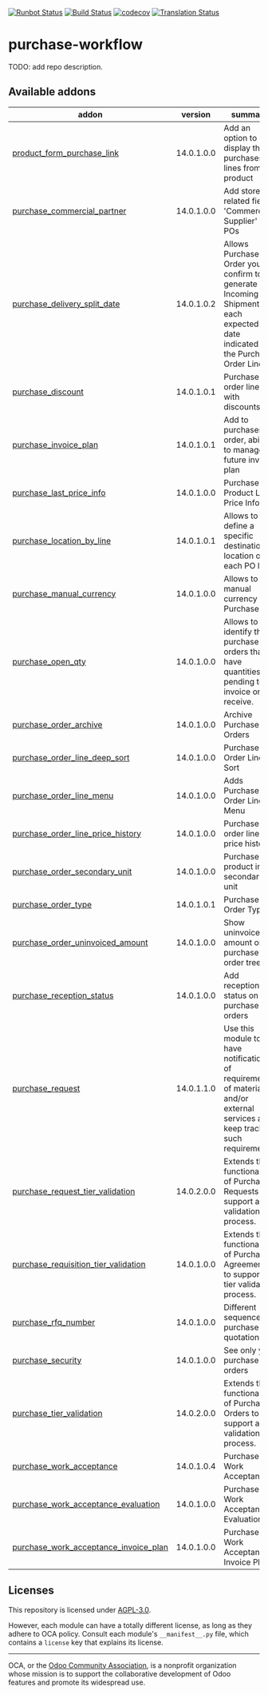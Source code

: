 [![Runbot Status](https://runbot.odoo-community.org/runbot/badge/flat/142/14.0.svg)](https://runbot.odoo-community.org/runbot/repo/github-com-oca-purchase-workflow-142)
[![Build Status](https://travis-ci.com/OCA/purchase-workflow.svg?branch=14.0)](https://travis-ci.com/OCA/purchase-workflow)
[![codecov](https://codecov.io/gh/OCA/purchase-workflow/branch/14.0/graph/badge.svg)](https://codecov.io/gh/OCA/purchase-workflow)
[![Translation Status](https://translation.odoo-community.org/widgets/purchase-workflow-14-0/-/svg-badge.svg)](https://translation.odoo-community.org/engage/purchase-workflow-14-0/?utm_source=widget)

<!-- /!\ do not modify above this line -->

# purchase-workflow

TODO: add repo description.

<!-- /!\ do not modify below this line -->

<!-- prettier-ignore-start -->

[//]: # (addons)

Available addons
----------------
addon | version | summary
--- | --- | ---
[product_form_purchase_link](product_form_purchase_link/) | 14.0.1.0.0 | Add an option to display the purchases lines from product
[purchase_commercial_partner](purchase_commercial_partner/) | 14.0.1.0.0 | Add stored related field 'Commercial Supplier' on POs
[purchase_delivery_split_date](purchase_delivery_split_date/) | 14.0.1.0.2 | Allows Purchase Order you confirm to generate one Incoming Shipment for each expected date indicated in the Purchase Order Lines
[purchase_discount](purchase_discount/) | 14.0.1.0.1 | Purchase order lines with discounts
[purchase_invoice_plan](purchase_invoice_plan/) | 14.0.1.0.1 | Add to purchases order, ability to manage future invoice plan
[purchase_last_price_info](purchase_last_price_info/) | 14.0.1.0.0 | Purchase Product Last Price Info
[purchase_location_by_line](purchase_location_by_line/) | 14.0.1.0.1 | Allows to define a specific destination location on each PO line
[purchase_manual_currency](purchase_manual_currency/) | 14.0.1.0.0 | Allows to manual currency of Purchase
[purchase_open_qty](purchase_open_qty/) | 14.0.1.0.0 | Allows to identify the purchase orders that have quantities pending to invoice or to receive.
[purchase_order_archive](purchase_order_archive/) | 14.0.1.0.0 | Archive Purchase Orders
[purchase_order_line_deep_sort](purchase_order_line_deep_sort/) | 14.0.1.0.0 | Purchase Order Line Sort
[purchase_order_line_menu](purchase_order_line_menu/) | 14.0.1.0.0 | Adds Purchase Order Lines Menu
[purchase_order_line_price_history](purchase_order_line_price_history/) | 14.0.1.0.0 | Purchase order line price history
[purchase_order_secondary_unit](purchase_order_secondary_unit/) | 14.0.1.0.0 | Purchase product in a secondary unit
[purchase_order_type](purchase_order_type/) | 14.0.1.0.1 | Purchase Order Type
[purchase_order_uninvoiced_amount](purchase_order_uninvoiced_amount/) | 14.0.1.0.0 | Show uninvoiced amount on purchase order tree.
[purchase_reception_status](purchase_reception_status/) | 14.0.1.0.0 | Add reception status on purchase orders
[purchase_request](purchase_request/) | 14.0.1.1.0 | Use this module to have notification of requirements of materials and/or external services and keep track of such requirements.
[purchase_request_tier_validation](purchase_request_tier_validation/) | 14.0.2.0.0 | Extends the functionality of Purchase Requests to support a tier validation process.
[purchase_requisition_tier_validation](purchase_requisition_tier_validation/) | 14.0.1.0.0 | Extends the functionality of Purchase Agreements to support a tier validation process.
[purchase_rfq_number](purchase_rfq_number/) | 14.0.1.0.0 | Different sequence for purchase for quotations
[purchase_security](purchase_security/) | 14.0.1.0.0 | See only your purchase orders
[purchase_tier_validation](purchase_tier_validation/) | 14.0.2.0.0 | Extends the functionality of Purchase Orders to support a tier validation process.
[purchase_work_acceptance](purchase_work_acceptance/) | 14.0.1.0.4 | Purchase Work Acceptance
[purchase_work_acceptance_evaluation](purchase_work_acceptance_evaluation/) | 14.0.1.0.0 | Purchase Work Acceptance Evaluation
[purchase_work_acceptance_invoice_plan](purchase_work_acceptance_invoice_plan/) | 14.0.1.0.0 | Purchase Work Acceptance Invoice Plan

[//]: # (end addons)

<!-- prettier-ignore-end -->

## Licenses

This repository is licensed under [AGPL-3.0](LICENSE).

However, each module can have a totally different license, as long as they adhere to OCA
policy. Consult each module's `__manifest__.py` file, which contains a `license` key
that explains its license.

----

OCA, or the [Odoo Community Association](http://odoo-community.org/), is a nonprofit
organization whose mission is to support the collaborative development of Odoo features
and promote its widespread use.
